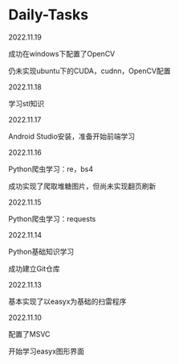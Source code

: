 # Daily-Tasks

2022.11.19

成功在windows下配置了OpenCV

仍未实现ubuntu下的CUDA，cudnn，OpenCV配置



2022.11.18

学习stl知识



2022.11.17

Android Studio安装，准备开始前端学习



2022.11.16

Python爬虫学习：re，bs4

成功实现了爬取堆糖图片，但尚未实现翻页刷新



2022.11.15

Python爬虫学习：requests



2022.11.14

Python基础知识学习

成功建立Git仓库




2022.11.13

基本实现了以easyx为基础的扫雷程序



2022.11.10

配置了MSVC

开始学习easyx图形界面
